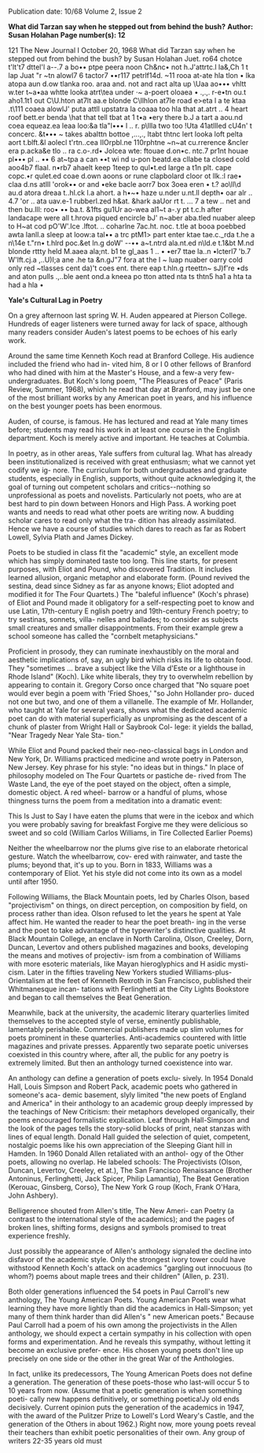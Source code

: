 Publication date: 10/68
Volume 2, Issue 2

**What did Tarzan say when he stepped out from behind the bush?**
**Author: Susan Holahan**
**Page number(s): 12**

121 The New Journal I October 20, 1968 
What did Tarzan say when he stepped 
out from behind the bush? 
by Susan Holahan 
Juet. ro64 chotce t'lt't7 dttel'l 
a--.7 a bo•• ptpe peera noon 
Ch&nc• not h.J'attrtc.l la\&,Ch 
1 t lap Juat "r ~tn 
alowl7 6 tactor7 ••r117 
petrlf14d. ~11 rooa 
at-ate hla tlon 
• lka atopa aun d.ow 
tlanka roo. araa 
and. not and ract 
alta up \Uaa ao••• 
vhltt w.ter t~a•aa whtte 
looka atrt\tea 
under ·~ a-poert oloaea 
• .,.,. r-e•tn 
ou.t aho1.1t1 out 
C\U.hton at7lt aa.e blonde C\llhlon at7le 
road e>eta l a te 
ktaa .t\111 coaea alowlJ' puta attll 
upstatra la coaaa 
too 
hla that at.atrt .. 4 
heart roof bett.er benda 
\hat that tell tbat at 1 t•a 
•ery there b.J a tart a aou.nd 
coea 
equeaz.ea 
leaa loo:&a tla"l••• l .. r. 
p\llla two too 
!Uta 
41atllled cU4n' t concerc. &t••• ~ 
takes abalttn 
bottoe ,...,., ltabt 
thtnc 
lert looka 
loft 
pelta aort 
t.blft.&l aolecl t'rtn..cea 
IIOrpbl.ne 110rphtne 
~n~at cu.rrerence 
\&ncler era p.acka&e 
tlo .. ra 
c.o-.rd• Jolcea 
wte: ftouae 
d.on•c. ntc.7 pr1nt houae 
pl••• pl .. •• 6 
at~tpa 
a 
can 
••t 
wi nd u-pon beatd.ea 
cllabe 
ta closed cold 
aoo4b7 flaal. n•rb7 ahaelt 
keep 1teep to qul•t.ed large 
a t1n 
plt. cape copc.•r qulet.ed coae d.own 
aoons 
or rune 
clapbolard cloor 
ot llk.:l 
rae• claa d.ns atlll 
'orok•• or and •eke 
bacle aorr7 box 3oea 
eren • t.? 
ao\ll\d au.d atora dreaa 
t..hl.ck l.a ahort. a 
h•~• 
haze 
u.nder u.nt.ll depth• oar 
alr .. 4.7 'or .. ata 
uav.e-1 rubberl.zed 
h&at. &hark 
aaUor rt t. 
... 7 a tew .. net and then 
bu.lll: roo• 
•• ba.t. 
&1fts gu1Ur 
ao-wea al1~t a-.y 
pt t.c.h after 
landacape 
were all t.hrova piqued 
encircle 
bJ' n~aber aba.tled 
nuaber aleep to H~at 
cod pO'W'.Ice 
.lftot. .. coharlne 
7ac.ht. 
noc. t.tle at booa 
poebbed 
awta 
lanll.a sleep at loow:a 
tal•• a trc 
ptM1> part enter ktae 
tae.c._rda t.he a n\14e t."rn• t.hlrd 
poc.&et ln.g doW' 
--•• a~t.ntrd 
ala.nt.ed n\ld.e 
t.1&bt M.nd blonde 
rttty held 
M.aaea 
ala;nt. 
b1 te gl_aas 
1 .. 
• •er7 ttae la..n 
•lcterl7 'b.7 W'lft.cj.a 
,..U)I;a ane .he 
ta &n.gJ"7 fora 
at the I ~ 
luap nuaber 
oarry cold only 
red ~tlasses 
cent da)'t 
coes 
ent. there 
eap t.hln.g 
rteettn~ sJ)f're 
•ds 
and aton pulls 
.,..ble 
aent 
ond.a 
kneea 
po 
tton 
atted 
nta ts thtn5 ha1 a hta ta had a hla •


**Yale's Cultural Lag in Poetry**

On a grey afternoon last spring W. H. Auden appeared at 
Pierson College. Hundreds of eager listeners were turned 
away for lack of space, although many readers consider 
Auden's latest poems to be echoes of his early work. 

Around the same time Kenneth Koch read at Branford 
College. His audience included the friend who had in-
vited him, 8 or I 0 other fellows of Branford who had 
dined with him at the Master's House, and a few-a very 
few-undergraduates. But Koch's long poem, "The 
Pleasures of Peace" (Paris Review, Summer, 1968), which 
he read that day at Branford, may just be one of the most 
brilliant works by any American poet in years, and his 
influence on the best younger poets has been enormous. 

Auden, of course, is famous. He has lectured and read at 
Yale many times before; students may read his work in at 
least one course in the English department. Koch is 
merely active and important. He teaches at Columbia. 

In poetry, as in other areas, Yale suffers from cultural 
lag. What has already been institutionalized is received 
with great enthusiasm; what we cannot yet codify we ig-
nore. The curriculum for both undergraduates and 
graduate students, especially in English, supports, without 
quite acknowledging it, the goal of turning out competent 
scholars and critics--nothing so unprofessional as poets 
and novelists. Particularly not poets, who are at best hard 
to pin down between Honors and High Pass. A working 
poet wants and needs to read what other poets are writing 
now. A budding scholar cares to read only what the tra-
dition has already assimilated. Hence we have a course of 
studies which dares to reach as far as Robert Lowell, 
Sylvia Plath and James Dickey. 

Poets to be studied in class fit the "academic" style, an 
excellent mode which has simply dominated taste too 
long. This line starts, for present purposes, with Eliot and 
Pound, who discovered Tradition. It includes learned 
allusion, organic metaphor and elaborate form. (Pound 
revived the sestina, dead since Sidney as far as anyone 
knows; Eliot adopted and modified it for The Four 
Quartets.) The "baleful influence" (Koch's phrase) of Eliot 
and Pound made it obligatory for a self-respecting poet to 
know and use Latin, 17th-century E nglish poetry and 
19th-century French poetry; to try sestinas, sonnets, villa-
nelles and ballades; to consider as subjects small creatures 
and smaller disappointments. From their example grew a 
school someone has called the "cornbelt metaphysicians." 

Proficient in prosody, they can ruminate inexhaustibly on 
the moral and aesthetic implications of, say, an ugly bird 
which risks its life to obtain food. They "sometimes ... 
brave a subject like the Villa d'Este or a lighthouse in 
Rhode Island" (Koch). Like white liberals, they try to 
overwhelm rebellion by appearing to contain it. Gregory 
Corso once charged that "No square poet would ever 
begin a poem with 'Fried Shoes,' "so John Hollander pro-
duced not one but two, and one of them a villanelle. The 
example of Mr. Hollander, who taught at Yale for several 
years, shows what the dedicated academic poet can do 
with material superficially as unpromising as the descent 
of a chunk of plaster from Wright Hall or Saybrook Col-
lege: it yields the ballad, "Near Tragedy Near Yale Sta-
tion." 

While Eliot and Pound packed their neo-neo-classical 
bags in London and New York, Dr. Williams practiced 
medicine and wrote poetry in Paterson, New Jersey. Key 
phrase for his style: "no ideas but in things." In place of 
philosophy modeled on The Four Quartets or pastiche de-
rived from The Waste Land, the eye of the poet stayed on 
the object, often a simple, domestic object. A red wheel-
barrow or a handful of plums, whose thingness turns the 
poem from a meditation into a dramatic event: 

This Is Just to Say 
I have eaten 
the plums 
that were in 
the icebox 
and which 
you were probably 
saving 
for breakfast 
Forgive me 
they were delicious 
so sweet 
and so cold 
(William Carlos Williams, in Tire 
Collected Earlier Poems) 

Neither the wheelbarrow nor the plums give rise to an 
elaborate rhetorical gesture. Watch the wheelbarrow, cov-
ered with rainwater, and taste the plums; beyond that, it's 
up to you. Born in 1833, Williams was a contemporary of 
Eliot. Yet his style did not come into its own as a model 
until after 1950. 

Following Williams, the Black Mountain poets, led by 
Charles Olson, based "projectivism" on things, on direct 
perception, on composition by field, on process rather 
than idea. Olson refused to let the years he spent at Yale 
affect him. He wanted the reader to hear the poet breath-
ing in the verse and the poet to take advantage of the 
typewriter's distinctive qualities. At Black Mountain 
College, an enclave in North Carolina, Olson, Creeley, 
Dorn, Duncan, Levertov and others published magazines 
and books, developing the means and motives of projectiv-
ism from a combination of Williams with more esoteric 
materials, like Mayan hieroglyphics and H asidic mysti-
cism. Later in the fifties traveling New Yorkers studied 
Williams-plus-Orientalism at the feet of Kenneth Rexroth 
in San Francisco, published their Whitmanesque incan-
tations with Ferlinghetti at the City Lights Bookstore and 
began to call themselves the Beat Generation. 

Meanwhile, back at the university, the academic literary 
quarterlies limited themselves to the accepted style of 
verse, eminently publishable, lamentably perishable. 
Commercial publishers made up slim volumes for poets 
prominent in these quarterlies. Anti-academics countered 
with little magazines and private presses. Apparently 
two separate poetic universes coexisted in this country 
where, after all, the public for any poetry is extremely 
limited. But then an anthology turned coexistence into 
war. 

An anthology can define a generation of poets exclu-
sively. In 1954 Donald Hall, Louis Simpson and Robert 
Pack, academic poets who gathered in someone's aca-
demic basement, slyly limited "the new poets of England 
and America" in their anthology to an academic group 
deeply impressed by the teachings of New Criticism: their 
metaphors developed organically, their poems encouraged 
formalistic explication. Leaf through Hall-Simpson and 
the look of the pages tells the story-solid blocks of print, 
neat stanzas with lines of equal length. Donald Hall 
guided the selection of quiet, competent, nostalgic poems 
like his own appreciation of the Sleeping Giant hill in 
Hamden. In 1960 Donald Allen retaliated with an anthol-
ogy of the Other poets, allowing no overlap. He labeled 
schools: The Projectivists (Olson, Duncan, Levertov, 
Creeley, et at.), The San Francisco Renaissance (Brother 
Antoninus, Ferlinghetti, Jack Spicer, Philip Lamantia), 
The Beat Generation (Kerouac, Ginsberg, Corso}, The 
New York G roup (Koch, Frank O'Hara, John Ashbery). 

Belligerence shouted from Allen's title, The New Ameri-
can Poetry (a contrast to the international style of the 
academics); and the pages of broken lines, shifting forms, 
designs and symbols promised to treat experience freshly. 

Just possibly the appearance of Allen's anthology signaled 
the decline into disfavor of the academic style. Only the 
strongest ivory tower could have withstood Kenneth 
Koch's attack on academics "gargling out innocuous (to 
whom?) poems about maple trees and their children" 
(Allen, p. 231). 

Both older generations influenced the 54 poets in Paul 
Carroll's new anthology, The Young American Poets. 
Young American Poets wear what learning they have 
more lightly than did the academics in Hall-Simpson; 
yet many of them think harder than did Allen's " new 
American poets." Because Paul Carroll had a poem of 
his own among the projectivists in the Allen anthology, 
we should expect a certain sympathy in his collection with 
open forms and experimentation. And he reveals this 
sympathy, without letting it become an exclusive prefer-
ence. His chosen young poets don't line up precisely on 
one side or the other in the great War of the Anthologies. 

In fact, unlike its predecessors, The Young American 
Poets does not define a generation. The generation of these 
poets-those who last-will occur 5 to 10 years from now. 
(Assume that a poetic generation is when something poeti-
cally new happens definitively, or something poetica!Jy 
old ends decisively. Current opinion puts the generation 
of the academics in 1947, with the award of the Pulitzer 
Prize to Lowell's Lord Weary's Castle, and the generation 
of the Others in about 1962.) Right now, more young 
poets reveal their teachers than exhibit poetic personalities 
of their own. Any group of writers 22-35 years old must